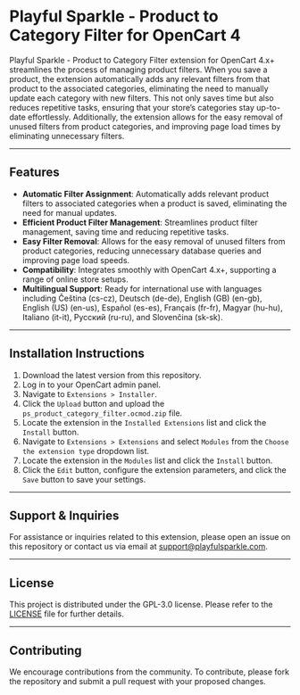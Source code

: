 # Playful Sparkle - Product to Category Filter for OpenCart 4

Playful Sparkle - Product to Category Filter extension for OpenCart 4.x+ streamlines the process of managing product filters. When you save a product, the extension automatically adds any relevant filters from that product to the associated categories, eliminating the need to manually update each category with new filters. This not only saves time but also reduces repetitive tasks, ensuring that your store’s categories stay up-to-date effortlessly. Additionally, the extension allows for the easy removal of unused filters from product categories, and improving page load times by eliminating unnecessary filters.

---

## Features

- **Automatic Filter Assignment**: Automatically adds relevant product filters to associated categories when a product is saved, eliminating the need for manual updates.
- **Efficient Product Filter Management**: Streamlines product filter management, saving time and reducing repetitive tasks.
- **Easy Filter Removal**: Allows for the easy removal of unused filters from product categories, reducing unnecessary database queries and improving page load speeds.
- **Compatibility**: Integrates smoothly with OpenCart 4.x+, supporting a range of online store setups.
- **Multilingual Support**: Ready for international use with languages including Čeština (cs-cz), Deutsch (de-de), English (GB) (en-gb), English (US) (en-us), Español (es-es), Français (fr-fr), Magyar (hu-hu), Italiano (it-it), Русский (ru-ru), and Slovenčina (sk-sk).

---

## Installation Instructions

1. Download the latest version from this repository.
2. Log in to your OpenCart admin panel.
3. Navigate to `Extensions > Installer`.
4. Click the `Upload` button and upload the `ps_product_category_filter.ocmod.zip` file.
5. Locate the extension in the `Installed Extensions` list and click the `Install` button.
6. Navigate to `Extensions > Extensions` and select `Modules` from the `Choose the extension type` dropdown list.
7. Locate the extension in the `Modules` list and click the `Install` button.
8. Click the `Edit` button, configure the extension parameters, and click the `Save` button to save your settings.

---

## Support & Inquiries

For assistance or inquiries related to this extension, please open an issue on this repository or contact us via email at [support@playfulsparkle.com](mailto:support@playfulsparkle.com).

---

## License

This project is distributed under the GPL-3.0 license. Please refer to the [LICENSE](./LICENSE) file for further details.

---

## Contributing

We encourage contributions from the community. To contribute, please fork the repository and submit a pull request with your proposed changes.
